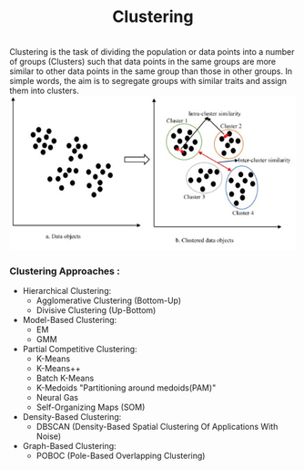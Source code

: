 <h1 align="center">Clustering</h1><br>
Clustering is the task of dividing the population or data points into a number of groups (Clusters) such that data points in the same groups are more similar to other data points in the same group than those in other groups. In simple words, the aim is to segregate groups with similar traits and assign them into clusters.

<img src="images/Clustering example.jpg">

<h3>Clustering Approaches :</h3>
<ul>
    <li>Hierarchical Clustering:
        <ul>
            <li>Agglomerative Clustering (Bottom-Up)
            <li>Divisive Clustering (Up-Bottom)
        </ul>
    <li>Model-Based Clustering:
        <ul>
            <li> EM
            <li> GMM
        </ul>
    <li>Partial Competitive Clustering:
        <ul>
            <li> K-Means
            <li> K-Means++
            <li> Batch K-Means
            <li> K-Medoids "Partitioning around medoids(PAM)"
            <li> Neural Gas
            <li> Self-Organizing Maps (SOM)
        </ul>
    <li>Density-Based Clustering:
        <ul>
            <li> DBSCAN (Density-Based Spatial Clustering Of Applications With Noise)
        </ul>
    <li>Graph-Based Clustering:
        <ul>
            <li> POBOC (Pole-Based Overlapping Clustering)
        </ul>
</ul>
